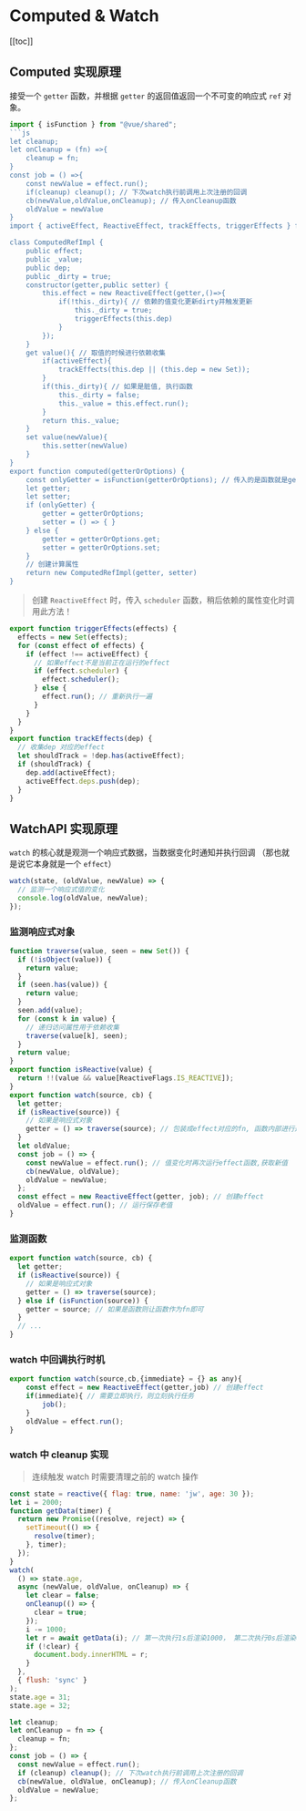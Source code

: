 # Computed & Watch

[[toc]]

## Computed 实现原理

接受一个 `getter` 函数，并根据 `getter` 的返回值返回一个不可变的响应式 `ref` 对象。

````js
import { isFunction } from "@vue/shared";
```js
let cleanup;
let onCleanup = (fn) =>{
    cleanup = fn;
}
const job = () =>{
    const newValue = effect.run();
    if(cleanup) cleanup(); // 下次watch执行前调用上次注册的回调
    cb(newValue,oldValue,onCleanup); // 传入onCleanup函数
    oldValue = newValue
}
import { activeEffect, ReactiveEffect, trackEffects, triggerEffects } from "./effect";

class ComputedRefImpl {
    public effect;
    public _value;
    public dep;
    public _dirty = true;
    constructor(getter,public setter) {
        this.effect = new ReactiveEffect(getter,()=>{
            if(!this._dirty){ // 依赖的值变化更新dirty并触发更新
                this._dirty = true;
                triggerEffects(this.dep)
            }
        });
    }
    get value(){ // 取值的时候进行依赖收集
        if(activeEffect){
            trackEffects(this.dep || (this.dep = new Set));
        }
        if(this._dirty){ // 如果是脏值, 执行函数
            this._dirty = false;
            this._value = this.effect.run();
        }
        return this._value;
    }
    set value(newValue){
        this.setter(newValue)
    }
}
export function computed(getterOrOptions) {
    const onlyGetter = isFunction(getterOrOptions); // 传入的是函数就是getter
    let getter;
    let setter;
    if (onlyGetter) {
        getter = getterOrOptions;
        setter = () => { }
    } else {
        getter = getterOrOptions.get;
        setter = getterOrOptions.set;
    }
    // 创建计算属性
    return new ComputedRefImpl(getter, setter)
}
````

> 创建 `ReactiveEffect` 时，传入 `scheduler` 函数，稍后依赖的属性变化时调用此方法！

```js
export function triggerEffects(effects) {
  effects = new Set(effects);
  for (const effect of effects) {
    if (effect !== activeEffect) {
      // 如果effect不是当前正在运行的effect
      if (effect.scheduler) {
        effect.scheduler();
      } else {
        effect.run(); // 重新执行一遍
      }
    }
  }
}
export function trackEffects(dep) {
  // 收集dep 对应的effect
  let shouldTrack = !dep.has(activeEffect);
  if (shouldTrack) {
    dep.add(activeEffect);
    activeEffect.deps.push(dep);
  }
}
```

## WatchAPI 实现原理

`watch` 的核心就是观测一个响应式数据，当数据变化时通知并执行回调 （那也就是说它本身就是一个 `effect`）

```js
watch(state, (oldValue, newValue) => {
  // 监测一个响应式值的变化
  console.log(oldValue, newValue);
});
```

### 监测响应式对象

```js
function traverse(value, seen = new Set()) {
  if (!isObject(value)) {
    return value;
  }
  if (seen.has(value)) {
    return value;
  }
  seen.add(value);
  for (const k in value) {
    // 递归访问属性用于依赖收集
    traverse(value[k], seen);
  }
  return value;
}
export function isReactive(value) {
  return !!(value && value[ReactiveFlags.IS_REACTIVE]);
}
export function watch(source, cb) {
  let getter;
  if (isReactive(source)) {
    // 如果是响应式对象
    getter = () => traverse(source); // 包装成effect对应的fn, 函数内部进行遍历达到依赖收集的目的
  }
  let oldValue;
  const job = () => {
    const newValue = effect.run(); // 值变化时再次运行effect函数,获取新值
    cb(newValue, oldValue);
    oldValue = newValue;
  };
  const effect = new ReactiveEffect(getter, job); // 创建effect
  oldValue = effect.run(); // 运行保存老值
}
```

### 监测函数

```js
export function watch(source, cb) {
  let getter;
  if (isReactive(source)) {
    // 如果是响应式对象
    getter = () => traverse(source);
  } else if (isFunction(source)) {
    getter = source; // 如果是函数则让函数作为fn即可
  }
  // ...
}
```

### watch 中回调执行时机

```js
export function watch(source,cb,{immediate} = {} as any){
	const effect = new ReactiveEffect(getter,job) // 创建effect
    if(immediate){ // 需要立即执行，则立刻执行任务
        job();
    }
    oldValue = effect.run();
}
```

### watch 中 cleanup 实现

> 连续触发 watch 时需要清理之前的 watch 操作

```js
const state = reactive({ flag: true, name: 'jw', age: 30 });
let i = 2000;
function getData(timer) {
  return new Promise((resolve, reject) => {
    setTimeout(() => {
      resolve(timer);
    }, timer);
  });
}
watch(
  () => state.age,
  async (newValue, oldValue, onCleanup) => {
    let clear = false;
    onCleanup(() => {
      clear = true;
    });
    i -= 1000;
    let r = await getData(i); // 第一次执行1s后渲染1000， 第二次执行0s后渲染0， 最终应该是0
    if (!clear) {
      document.body.innerHTML = r;
    }
  },
  { flush: 'sync' }
);
state.age = 31;
state.age = 32;
```

```js
let cleanup;
let onCleanup = fn => {
  cleanup = fn;
};
const job = () => {
  const newValue = effect.run();
  if (cleanup) cleanup(); // 下次watch执行前调用上次注册的回调
  cb(newValue, oldValue, onCleanup); // 传入onCleanup函数
  oldValue = newValue;
};
```
